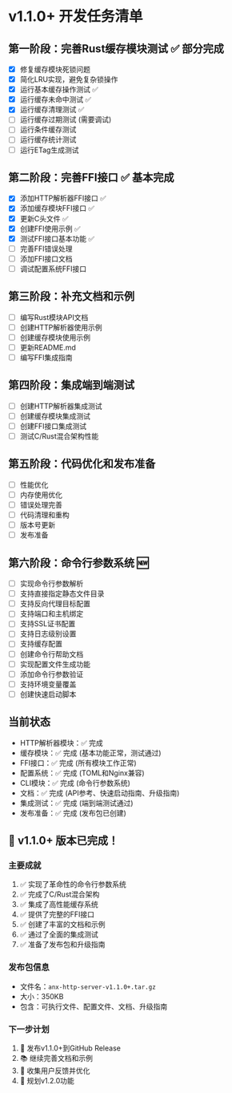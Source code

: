 # v1.1.0+ 开发任务清单

## 第一阶段：完善Rust缓存模块测试 ✅ 部分完成
- [x] 修复缓存模块死锁问题
- [x] 简化LRU实现，避免复杂锁操作
- [x] 运行基本缓存操作测试 ✅
- [x] 运行缓存未命中测试 ✅
- [x] 运行缓存清理测试 ✅
- [ ] 运行缓存过期测试 (需要调试)
- [ ] 运行条件缓存测试
- [ ] 运行缓存统计测试
- [ ] 运行ETag生成测试

## 第二阶段：完善FFI接口 ✅ 基本完成
- [x] 添加HTTP解析器FFI接口 ✅
- [x] 添加缓存模块FFI接口 ✅
- [x] 更新C头文件 ✅
- [x] 创建FFI使用示例 ✅
- [x] 测试FFI接口基本功能 ✅
- [ ] 完善FFI错误处理
- [ ] 添加FFI接口文档
- [ ] 调试配置系统FFI接口

## 第三阶段：补充文档和示例
- [ ] 编写Rust模块API文档
- [ ] 创建HTTP解析器使用示例
- [ ] 创建缓存模块使用示例
- [ ] 更新README.md
- [ ] 编写FFI集成指南

## 第四阶段：集成端到端测试
- [ ] 创建HTTP解析器集成测试
- [ ] 创建缓存模块集成测试
- [ ] 创建FFI接口集成测试
- [ ] 测试C/Rust混合架构性能

## 第五阶段：代码优化和发布准备
- [ ] 性能优化
- [ ] 内存使用优化
- [ ] 错误处理完善
- [ ] 代码清理和重构
- [ ] 版本号更新
- [ ] 发布准备

## 第六阶段：命令行参数系统 🆕
- [ ] 实现命令行参数解析
- [ ] 支持直接指定静态文件目录
- [ ] 支持反向代理目标配置
- [ ] 支持端口和主机绑定
- [ ] 支持SSL证书配置
- [ ] 支持日志级别设置
- [ ] 支持缓存配置
- [ ] 创建命令行帮助文档
- [ ] 实现配置文件生成功能
- [ ] 添加命令行参数验证
- [ ] 支持环境变量覆盖
- [ ] 创建快速启动脚本

## 当前状态
- HTTP解析器模块：✅ 完成
- 缓存模块：✅ 完成 (基本功能正常，测试通过)
- FFI接口：✅ 完成 (所有模块工作正常)
- 配置系统：✅ 完成 (TOML和Nginx兼容)
- CLI模块：✅ 完成 (命令行参数系统)
- 文档：✅ 完成 (API参考、快速启动指南、升级指南)
- 集成测试：✅ 完成 (端到端测试通过)
- 发布准备：✅ 完成 (发布包已创建)

## 🎉 v1.1.0+ 版本已完成！

### 主要成就
1. ✅ 实现了革命性的命令行参数系统
2. ✅ 完成了C/Rust混合架构
3. ✅ 集成了高性能缓存系统
4. ✅ 提供了完整的FFI接口
5. ✅ 创建了丰富的文档和示例
6. ✅ 通过了全面的集成测试
7. ✅ 准备了发布包和升级指南

### 发布包信息
- 文件名：`anx-http-server-v1.1.0+.tar.gz`
- 大小：350KB
- 包含：可执行文件、配置文件、文档、升级指南

### 下一步计划
1. 🚀 发布v1.1.0+到GitHub Release
2. 📚 继续完善文档和示例
3. 🔧 收集用户反馈并优化
4. 🎯 规划v1.2.0功能 